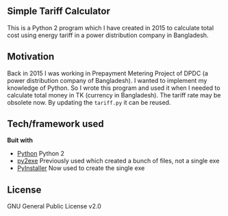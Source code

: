 ## Simple Tariff Calculator
This is a Python 2 program which I have created in 2015 to calculate total cost using energy tariff in a power distribution company in Bangladesh.

## Motivation
Back in 2015 I was working in Prepayment Metering Project of DPDC (a power distribution company of Bangladesh). I wanted to implement my knowledge of Python. So I wrote this program and used it when I needed to calculate total money in TK (currency in Bangladesh). The tariff rate may be obsolete now. By updating the `tariff.py` it can be reused.

## Tech/framework used
<b>Buit with</b>
- [Python](https://www.python.org) Python 2 
- [py2exe](http://www.py2exe.org) Previously used which created a bunch of files, not a single exe
- [PyInstaller](https://www.pyinstaller.org/) Now used to create the single exe

## License
GNU General Public License v2.0
